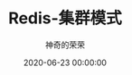 ---
title: Redis-集群模式
date: 2020-06-23 00:00:00
author: 神奇的荣荣
summary: ""
categories: Redis
tags: 
    - Redis
    - 中间件
---